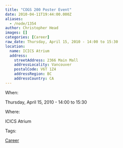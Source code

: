 ```yaml
---
title: "COGS 200 Poster Event"
date: 2010-04-11T19:44:00.000Z
aliases:
  - /node/1354
author: Christopher Head
images: []
categories: [Career]
raw_date: Thursday, April 15, 2010 - 14:00 to 15:30
location:
  name: ICICS Atrium
  address:
    streetAddress: 2366 Main Mall
    addressLocality: Vancouver
    postalCode: V6T 1Z4
    addressRegion: BC
    addressCountry: CA
---
```


When: 

Thursday, April 15, 2010 - 14:00 to 15:30

Where: 

ICICS Atrium

Tags: 

[Career](/career)
